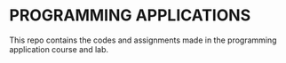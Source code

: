 # PROGRAMMING APPLICATIONS
This repo contains the codes and assignments made in the programming application course and lab. 
